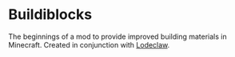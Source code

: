 Buildiblocks
============

The beginnings of a mod to provide improved building materials in Minecraft. Created in conjunction with [Lodeclaw](http://twitch.tv/lodeclaw). 
